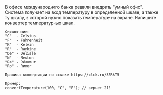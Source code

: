 В офисе международного банка решили внедрить “умный офис”.
    Система получает на вход температуру в определенной шкале, а также ту шкалу,
    в которой нужно показать температуру на экране.
    Напишите конвертер температурных шкал.

    Справочник:
    "C"  - Celsius
    "F"  - Fahrenheit
    "K"  - Kelvin
    "R"  - Rankine
    "De" - Delisle
    "N"  - Newton
    "Re" - Réaumur
    "Ro" - Rømer

    Правила конвертации по ссылке https://clck.ru/32RkT5

    Пример:
    convertTemperature(100, "C", "F"); // вернет 212
